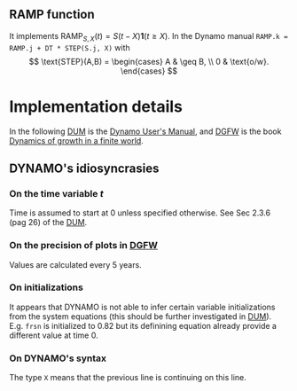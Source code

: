 ## RAMP function 

It implements $\text{RAMP}_{S, X}(t) = S(t-X)\mathbf 1 (t 
\geq X)$. 
In the Dynamo manual `RAMP.k = RAMP.j + DT * STEP(S.j, X)` with 
$$
	\text{STEP}(A,B) = 
		\begin{cases}
			A & \geq B, \\
			0 & \text{o/w}.
		\end{cases}
$$

# Implementation details

In the following [DUM] is the [Dynamo User's Manual][DUM], and [DGFW] is the book [Dynamics of growth in a finite world][DGFW].

## DYNAMO's idiosyncrasies

### On the time variable $t$
Time is assumed to start at $0$ unless specified otherwise. See Sec 2.3.6 (pag 26) of the [DUM].

### On the precision of plots in [DGFW]
Values are calculated every 5 years. 

### On initializations
It appears that DYNAMO is not able to infer certain variable initializations from the system equations (this should be further investigated in [DUM]).  
E.g. $\mathtt{frsn}$ is initialized to $0.82$ but its definining equation already provide a different value at time $0$. 

### On DYNAMO's syntax
The type `X` means that the previous line is continuing on this line. 



<!-- References -->
[DUM]: http://archive.org/details/dynamousersmanua00pugh "A. L. Pugh, DYNAMO user’s manual. 1963. Accessed: Nov. 17, 2021."
[DGFW]: http://archive.org/details/dynamicsofgrowth0000unse "Dynamics of growth in a finite world. Cambridge, Mass. : Wright-Allen Press, 1974. Accessed: Nov. 17, 2021."